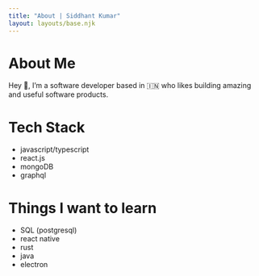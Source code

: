 ```yaml
---
title: "About | Siddhant Kumar"
layout: layouts/base.njk
---
```


<h1>About Me</h1>

<p>
  Hey 👋, I’m a <span class='highlight'>software developer</span> based in 🇮🇳 who likes building amazing and useful software products.
</p>

<h1>Tech Stack</h1>

- javascript/typescript
- react.js
- mongoDB
- graphql

<h1>Things I want to learn</h1>

- SQL (postgresql)
- react native
- rust
- java
- electron

